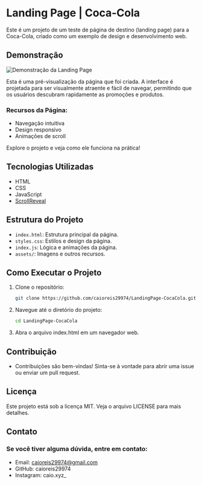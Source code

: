 # Landing Page | Coca-Cola

Este é um projeto de um teste de página de destino (landing page) para a Coca-Cola, criado como um exemplo de design e desenvolvimento web.

## Demonstração

![Demonstração da Landing Page](assets/example.jfif)

Esta é uma pré-visualização da página que foi criada. A interface é projetada para ser visualmente atraente e fácil de navegar, permitindo que os usuários descubram rapidamente as promoções e produtos.

### Recursos da Página:
- Navegação intuitiva
- Design responsivo
- Animações de scroll

Explore o projeto e veja como ele funciona na prática!

## Tecnologias Utilizadas

- HTML
- CSS
- JavaScript
- [ScrollReveal](https://unpkg.com/scrollreveal)

## Estrutura do Projeto

- `index.html`: Estrutura principal da página.
- `styles.css`: Estilos e design da página.
- `index.js`: Lógica e animações da página.
- `assets/`: Imagens e outros recursos.

## Como Executar o Projeto

1. Clone o repositório:
   ```bash
   git clone https://github.com/caioreis29974/LandingPage-CocaCola.git
   ```
2. Navegue até o diretório do projeto:
   ```bash
   cd LandingPage-CocaCola
   ``` 
3. Abra o arquivo index.html em um navegador web.

## Contribuição
- Contribuições são bem-vindas! Sinta-se à vontade para abrir uma issue ou enviar um pull request.

## Licença
Este projeto está sob a licença MIT. Veja o arquivo LICENSE para mais detalhes.

## Contato
### Se você tiver alguma dúvida, entre em contato:
- Email: caioreis29974@gmail.com
- GitHub: caioreis29974
- Instagram: caio.xyz_
